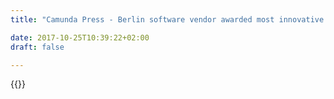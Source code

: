 ```yaml
---
title: "Camunda Press - Berlin software vendor awarded most innovative solution for Business Process Management | Camunda BPM"

date: 2017-10-25T10:39:22+02:00
draft: false

---
```

{{<press-single
title="Berlin software vendor awarded most innovative solution for Business Process Management"
text="Santa Barbara, CA | April 24, 2017 - Berlin-based software vendor Camunda has won the bpmNEXT “Best in Show” award for the second year in a row.<br> <br>The annual event in Santa Barbara, California is the world’s most important conference for BPM software vendors to showcase their latest innovations. Camunda was recognized for its new workflow automation technology. Conference attendees were impressed by the ability of the new technology to execute workflows at a throughput 200 times higher than that of existing technologies.<br><br>“The advancement in digitalization leads to a massive increase in complex technical transactions,' says Jakob Freund, Camunda CEO, explaining the motivation behind the project. “Traditional workflow technologies are limited in performance and scalability and new paradigms such as Microservices and NoSQL databases are less compatible with traditional workflow technologies, a problem our new product addresses.”<br> <br>Camunda was presented with the coveted bpmNEXT “Best in Show” award as a result of audience votes, a confirmation for Freund for the need of this new technology. “In Santa Barbara we have witnessed the BPM industry recognize the relevance of the problem at hand and our approach to fixing it. Naturally we are also proud to be the only software vendor to have won this award for a second time in a row.”<br><br>Camunda is currently testing the new technology internally with different data and a few customers in beta mode. The finished product will be deployed as an open source project in the coming months.<br><br><br>About Camunda:<br>Camunda is a Berlin based software company specialized in BPM (Business Process Management). The company's core product, Camunda BPM is an open source platform for the automation of business processes. Some of Camunda’s customers include Deutsche Bahn, Lufthansa Technik and Zalando. In 2016 Camunda’s revenue grew 82% and Camunda currently employs 70 people in their headquarters in Berlin and offices in San Francisco and Denver, USA.<br><br>For more information please contact:<br>Darya Niknamian, Content Marketing Manager <br>E-mail: Darya.Niknamian@camunda.com<br><br>Camunda Inc. <br>275 Battery St, Suite 2600<br>San Francisco, CA 94111 USA<br>Phone +1.415.800.3908<br><br>Camunda Services GmbH<br>Zossener Str. 55 - 10961 Berlin, Germany<br>Phone +49 30 664 04 09 - 00<br>"
date="2017-04-24">}}